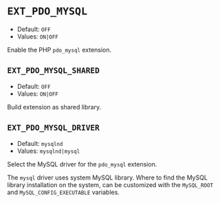 # `EXT_PDO_MYSQL`

* Default: `OFF`
* Values: `ON|OFF`

Enable the PHP `pdo_mysql` extension.

## `EXT_PDO_MYSQL_SHARED`

* Default: `OFF`
* Values: `ON|OFF`

Build extension as shared library.

## `EXT_PDO_MYSQL_DRIVER`

* Default: `mysqlnd`
* Values: `mysqlnd|mysql`

Select the MySQL driver for the `pdo_mysql` extension.

The `mysql` driver uses system MySQL library. Where to find the MySQL library
installation on the system, can be customized with the `MySQL_ROOT` and
`MySQL_CONFIG_EXECUTABLE` variables.
